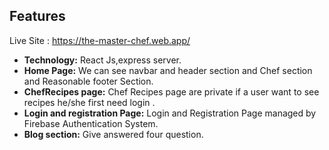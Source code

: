 ## Features


 Live Site : https://the-master-chef.web.app/

- **Technology:** React Js,express server. 
- **Home Page:** We can see navbar and header section and Chef section and Reasonable footer Section.
- **ChefRecipes page:** Chef Recipes page are private if a user want to see recipes he/she first need login .
- **Login and registration Page:** Login and Registration Page managed by Firebase Authentication System.
- **Blog section:** Give answered four question.